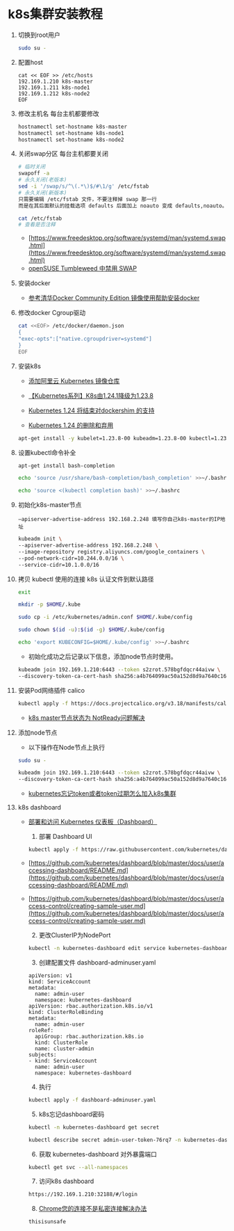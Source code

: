 # k8s集群安装教程

1. 切换到root用户

    ```bash
    sudo su -
    ```

2. 配置host

    ```plain
    cat << EOF >> /etc/hosts
    192.169.1.210 k8s-master
    192.169.1.211 k8s-node1
    192.169.1.212 k8s-node2
    EOF
    ```

3. 修改主机名
每台主机都要修改

    ```bash
    hostnamectl set-hostname k8s-master
    hostnamectl set-hostname k8s-node1
    hostnamectl set-hostname k8s-node2
    ```

4. 关闭swap分区
每台主机都要关闭

    ```bash
    # 临时关闭
    swapoff -a
    # 永久关闭(老版本)
    sed -i '/swap/s/^\(.*\)$/#\1/g' /etc/fstab
    # 永久关闭(新版本)
    只需要编辑 /etc/fstab 文件，不要注释掉 swap 那一行
    而是在其后面默认的挂载选项 defaults 后面加上 noauto 变成 defaults,noauto。
    
    cat /etc/fstab
    # 查看是否注释
    ```
    
    * [https://www.freedesktop.org/software/systemd/man/systemd.swap.html](https://www.freedesktop.org/software/systemd/man/systemd.swap.html)
    * [openSUSE Tumbleweed 中禁用 SWAP](https://cnzhx.net/blog/disable-swap-in-opensuse-tumbleweed/)

5. 安装docker

    * [参考清华Docker Community Edition 镜像使用帮助安装docker](https://mirrors.tuna.tsinghua.edu.cn/help/docker-ce/)

6. 修改docker Cgroup驱动

    ```bash
    cat <<EOF> /etc/docker/daemon.json
    {
    "exec-opts":["native.cgroupdriver=systemd"]
    }
    EOF
    ```

7. 安装k8s

    * [添加阿里云 Kubernetes 镜像仓库](https://developer.aliyun.com/mirror/kubernetes?spm=a2c6h.13651102.0.0.73bf1b11EI1d2X)

    * [【Kubernetes系列】K8s由1.24.1降级为1.23.8
](https://blog.csdn.net/u012069313/article/details/125561711)

    * [Kubernetes 1.24 将结束对dockershim 的支持
](https://www.51cto.com/article/707507.html)

    * [Kubernetes 1.24 的删除和弃用](https://kubernetes.io/zh-cn/blog/2022/04/07/upcoming-changes-in-kubernetes-1-24/)

    ```bash
    apt-get install -y kubelet=1.23.8-00 kubeadm=1.23.8-00 kubectl=1.23.8-00
    ```

8. 设置kubectl命令补全

    ```bash
    apt-get install bash-completion
    ```

    ```bash
    echo 'source /usr/share/bash-completion/bash_completion' >>~/.bashrc
    ```

    ```bash
    echo 'source <(kubectl completion bash)' >>~/.bashrc
    ```

9. 初始化k8s-master节点

    ```plain
    –apiserver-advertise-address 192.168.2.248 填写你自己k8s-master的IP地址
    ```

    ```bash
    kubeadm init \
    --apiserver-advertise-address 192.168.2.248 \
    --image-repository registry.aliyuncs.com/google_containers \
    --pod-network-cidr=10.244.0.0/16 \
    --service-cidr=10.1.0.0/16 
    ```

10. 拷贝 kubectl 使用的连接 k8s 认证文件到默认路径

    ```bash
    exit
    ```

    ```bash
    mkdir -p $HOME/.kube
    ```

    ```bash
    sudo cp -i /etc/kubernetes/admin.conf $HOME/.kube/config
    ```

    ```bash
    sudo chown $(id -u):$(id -g) $HOME/.kube/config
    ```

    ``` bash
    echo 'export KUBECONFIG=$HOME/.kube/config' >>~/.bashrc
    ```

    * 初始化成功之后记录以下信息，添加node节点时使用。

    ```bash
    kubeadm join 192.169.1.210:6443 --token s2zrot.578bgfdqcr44aivw \
    --discovery-token-ca-cert-hash sha256:a4b764099ac50a152d8d9a7640c16380297bae8c7ffafd6e3ca76144bfde9f6c
    ```

11. 安装Pod网络插件 calico

    ```bash
    kubectl apply -f https://docs.projectcalico.org/v3.18/manifests/calico.yaml
    ```

    * [k8s master节点状态为 NotReady问题解决
](https://blog.csdn.net/w849593893/article/details/119883531)

12. 添加node节点
    * 以下操作在Node节点上执行

    ```bash
    sudo su -
    ```

    ```bash
    kubeadm join 192.169.1.210:6443 --token s2zrot.578bgfdqcr44aivw \
    --discovery-token-ca-cert-hash sha256:a4b764099ac50a152d8d9a7640c16380297bae8c7ffafd6e3ca76144bfde9f6c
    ```

    * [kubernetes忘记token或者token过期怎么加入k8s集群](https://www.cnblogs.com/linyouyi/p/10850904.html)

13. k8s dashboard
    * [部署和访问 Kubernetes 仪表板（Dashboard）
](https://kubernetes.io/zh-cn/docs/tasks/access-application-cluster/web-ui-dashboard/)
        1. 部署 Dashboard UI

        ```bash
        kubectl apply -f https://raw.githubusercontent.com/kubernetes/dashboard/v2.5.0/aio/deploy/recommended.yaml
        ```

    * [https://github.com/kubernetes/dashboard/blob/master/docs/user/accessing-dashboard/README.md](https://github.com/kubernetes/dashboard/blob/master/docs/user/accessing-dashboard/README.md)

    * [https://github.com/kubernetes/dashboard/blob/master/docs/user/access-control/creating-sample-user.md](https://github.com/kubernetes/dashboard/blob/master/docs/user/access-control/creating-sample-user.md)

        2. 更改ClusterIP为NodePort

        ```bash
        kubectl -n kubernetes-dashboard edit service kubernetes-dashboard
        ```

        3. 创建配置文件 dashboard-adminuser.yaml

        ```plain
        apiVersion: v1
        kind: ServiceAccount
        metadata:
          name: admin-user
          namespace: kubernetes-dashboard
        apiVersion: rbac.authorization.k8s.io/v1
        kind: ClusterRoleBinding
        metadata:
          name: admin-user
        roleRef:
          apiGroup: rbac.authorization.k8s.io
          kind: ClusterRole
          name: cluster-admin
        subjects:
        - kind: ServiceAccount
          name: admin-user
          namespace: kubernetes-dashboard
        ```

        4. 执行

        ```bash
        kubectl apply -f dashboard-adminuser.yaml
        ```

        5. k8s忘记dashboard密码

        ```bash
        kubectl -n kubernetes-dashboard get secret
        ```

        ```bash
        kubectl describe secret admin-user-token-76rq7 -n kubernetes-dashboard
        ```

        6. 获取 kubernetes-dashboard 对外暴露端口

        ```bash
        kubectl get svc --all-namespaces
        ```

        7. 访问k8s dashboard
        ```bash
        https://192.169.1.210:32188/#/login
        ```
        8. [Chrome您的连接不是私密连接解决办法
](https://www.jianshu.com/p/1719a27137e3)
        ```plain
        thisisunsafe
        ```



